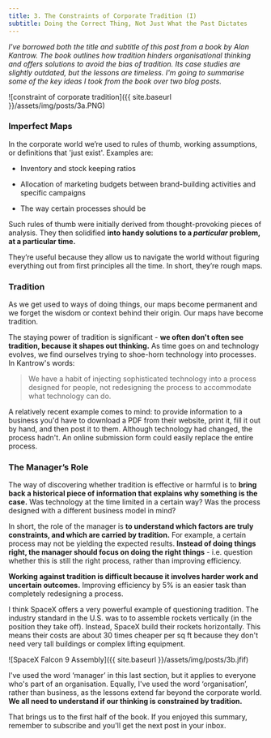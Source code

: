 ```yaml
---
title: 3. The Constraints of Corporate Tradition (I)
subtitle: Doing the Correct Thing, Not Just What the Past Dictates
---
```


_I've borrowed both the title and subtitle of this post from a book by Alan Kantrow. The book outlines how tradition hinders organisational thinking and offers solutions to avoid the bias of tradition. Its case studies are slightly outdated, but the lessons are timeless. I'm going to summarise some of the key ideas I took from the book over two blog posts._

![constraint of corporate tradition]({{ site.baseurl }}/assets/img/posts/3a.PNG)

### Imperfect Maps
In the corporate world we’re used to rules of thumb, working assumptions, or definitions that 'just exist'. Examples are:

* Inventory and stock keeping ratios

* Allocation of marketing budgets between brand-building activities and specific campaigns

* The way certain processes should be

Such rules of thumb were initially derived from thought-provoking pieces of analysis. They then solidified __into handy solutions to a _particular_ problem, at a particular time.__

They’re useful because they allow us to navigate the world without figuring everything out from first principles all the time. In short, they’re rough maps.

### Tradition
As we get used to ways of doing things, our maps become permanent and we forget the wisdom or context behind their origin. Our maps have become tradition.

The staying power of tradition is significant - __we often don't often see tradition, because it shapes out thinking.__ As time goes on and technology evolves, we find ourselves trying to shoe-horn technology into processes. In Kantrow's words:

> We have a habit of injecting sophisticated technology into a process designed for people, not redesigning the process to accommodate what technology can do.

A relatively recent example comes to mind: to provide information to a business you'd have to download a PDF from their website, print it, fill it out by hand, and then post it to them. Although technology had changed, the process hadn't. An online submission form could easily replace the entire process.

### The Manager’s Role
The way of discovering whether tradition is effective or harmful is to __bring back a historical piece of information that explains why something is the case.__ Was technology at the time limited in a certain way? Was the process designed with a different business model in mind?

In short, the role of the manager is __to understand which factors are truly constraints, and which are carried by tradition.__ For example, a certain process may not be yielding the expected results. __Instead of doing things right, the manager should focus on doing the right things__ - i.e. question whether this is still the right process, rather than improving efficiency.

__Working against tradition is difficult because it involves harder work and uncertain outcomes.__ Improving efficiency by 5% is an easier task than completely redesigning a process.

I think SpaceX offers a very powerful example of questioning tradition. The industry standard in the U.S. was to to assemble rockets vertically (in the position they take off). Instead, SpaceX build their rockets horizontally. This means their costs are about 30 times cheaper per sq ft because they don't need very tall buildings or complex lifting equipment.

![SpaceX Falcon 9 Assembly]({{ site.baseurl }}/assets/img/posts/3b.jfif)

I've used the word ‘manager’ in this last section, but it applies to everyone who's part of an organisation. Equally, I've used the word ‘organisation’, rather than business, as the lessons extend far beyond the corporate world. __We all need to understand if our thinking is constrained by tradition.__

That brings us to the first half of the book. If you enjoyed this summary, remember to subscribe and you'll get the next post in your inbox.
